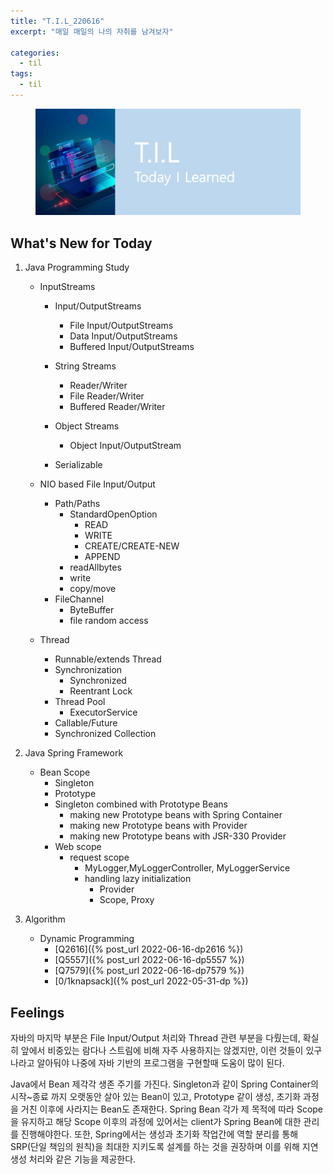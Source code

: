 ```yaml
---
title: "T.I.L_220616"
excerpt: "매일 매일의 나의 자취를 남겨보자"

categories:
  - til
tags:
  - til
---
```

<figure>
    <img src="/assets/images/til_image.png">
</figure>

## What's New for Today   
1. Java Programming Study
    - InputStreams
        - Input/OutputStreams
            - File Input/OutputStreams
            - Data Input/OutputStreams
            - Buffered Input/OutputStreams
        - String Streams
            - Reader/Writer
            - File Reader/Writer
            - Buffered Reader/Writer

        - Object Streams
            - Object Input/OutputStream
        - Serializable 

    - NIO based File Input/Output
        - Path/Paths
            - StandardOpenOption
                - READ
                - WRITE
                - CREATE/CREATE-NEW
                - APPEND
            - readAllbytes
            - write
            - copy/move
        - FileChannel
            - ByteBuffer
            - file random access

    - Thread
        - Runnable/extends Thread
        - Synchronization
            - Synchronized
            - Reentrant Lock
        - Thread Pool
            - ExecutorService
        - Callable/Future
        - Synchronized Collection

2. Java Spring Framework
    - Bean Scope
        - Singleton
        - Prototype
        - Singleton combined with Prototype Beans
            - making new Prototype beans with Spring Container
            - making new Prototype beans with Provider
            - making new Prototype beans with JSR-330 Provider
        - Web scope
            - request scope
                - MyLogger,MyLoggerController, MyLoggerService
                - handling lazy initialization
                    - Provider
                    - Scope, Proxy
3. Algorithm
    - Dynamic Programming
        - [Q2616]({% post_url 2022-06-16-dp2616 %})
        - [Q5557]({% post_url 2022-06-16-dp5557 %})
        - [Q7579]({% post_url 2022-06-16-dp7579 %})
        - [0/1knapsack]({% post_url 2022-05-31-dp %})
    

                
## Feelings
자바의 마지막 부분은 File Input/Output 처리와 Thread 관련 부분을 다뤘는데, 확실히 앞에서 비중있는 람다나 스트림에 비해 자주 사용하지는 않겠지만, 이런 것들이 있구나라고 알아둬야 나중에 자바 기반의 프로그램을 구현할때 도움이 많이 된다.

Java에서 Bean 제각각 생존 주기를 가진다. Singleton과 같이 Spring Container의 시작~종료 까지 오랫동안 살아 있는 Bean이 있고, Prototype 같이 생성, 초기화 과정을 거친 이후에 사라지는 Bean도 존재한다. Spring Bean 각가 제 목적에 따라 Scope을 유지하고 해당 Scope 이후의 과정에 있어서는 client가 Spring Bean에 대한 관리를 진행해야한다. 또한, Spring에서는 생성과 초기화 작업간에 역할 분리를 통해 SRP(단일 책임의 원칙)을 최대한 지키도록 설계를 하는 것을 권장하며 이를 위해 지연 생성 처리와 같은 기능을 제공한다.

